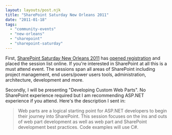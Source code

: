 ```yaml
---
layout: layouts/post.njk
title: "SharePoint Saturday New Orleans 2011"
date: "2011-01-18"
tags: 
  - "community-events"
  - "new-orleans"
  - "sharepoint"
  - "sharepoint-saturday"
---
```


First, [SharePoint Saturday New Orleans 2011](http://www.sharepointsaturday.org/neworleans/default.aspx "SharePoint Saturday New Orleans 2011") has [opened registration](http://spsnola2011-ws.eventbrite.com/ "SharePoint Saturday New Orleans 2011 Registration") and placed the session list online. If you're interested in SharePoint at all this is a must attend event. The sessions span all areas of SharePoint including project management, end users/power users tools, administration, architecture, development and more.

Secondly, I will be presenting "Developing Custom Web Parts". No SharePoint experience required but I am recommending ASP.NET experience if you attend. Here's the description I sent in:

> Web parts are a logical starting point for ASP.NET developers to begin their journey into SharePoint. This session focuses on the ins and outs of web part development as well as web part and SharePoint development best practices. Code examples will use C#.
